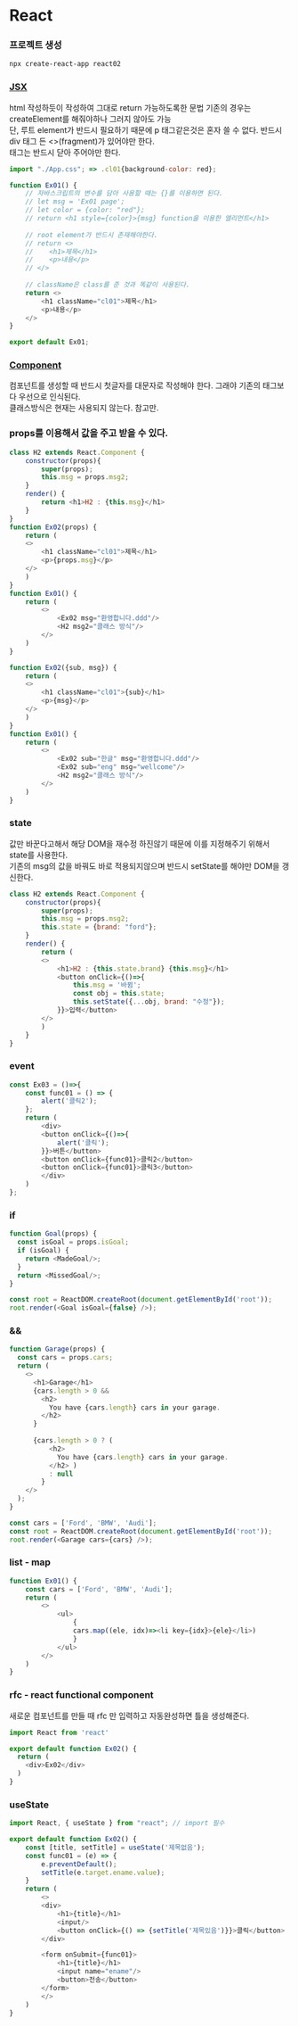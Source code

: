 # React
### 프로젝트 생성
``` bash
npx create-react-app react02
```

### [JSX](https://www.w3schools.com/react/react_jsx.asp)
html 작성하듯이 작성하여 그대로 return 가능하도록한 문법 기존의 경우는 createElement를 해줘야하나 그러지 않아도 가능   
단, 루트 element가 반드시 필요하기 때문에 p 태그같은것은 혼자 쓸 수 없다. 반드시 div 태그 든 <>(fragment)가 있어야만 한다.   
태그는 반드시 닫아 주어야만 한다.
``` js
import "./App.css"; => .cl01{background-color: red};

function Ex01() {
    // 자바스크립트의 변수를 담아 사용할 때는 {}를 이용하면 된다.
    // let msg = 'Ex01 page';
    // let color = {color: "red"};
    // return <h1 style={color}>{msg} function을 이용한 엘리먼트</h1>
  
    // root element가 반드시 존재해야한다.
    // return <>
    //    <h1>제목</h1>
    //    <p>내용</p>
    // </>
    
    // className은 class를 준 것과 똑같이 사용된다.
    return <>
        <h1 className="cl01">제목</h1>
        <p>내용</p>
    </>
}

export default Ex01;
```

### [Component](https://www.w3schools.com/react/react_components.asp)
컴포넌트를 생성할 때 반드시 첫글자를 대문자로 작성해야 한다. 그래야 기존의 태그보다 우선으로 인식된다.   
클래스방식은 현재는 사용되지 않는다. 참고만.   
### props를 이용해서 값을 주고 받을 수 있다.
``` js
class H2 extends React.Component {
    constructor(props){
        super(props);
        this.msg = props.msg2;
    }
    render() {
        return <h1>H2 : {this.msg}</h1>
    }
}
function Ex02(props) {
    return (
    <>
        <h1 className="cl01">제목</h1>
        <p>{props.msg}</p>
    </>
    )
}
function Ex01() {
    return (
        <>
            <Ex02 msg="환영합니다.ddd"/>
            <H2 msg2="클래스 방식"/>
        </>
    ) 
}
```
``` js
function Ex02({sub, msg}) {
    return (
    <>
        <h1 className="cl01">{sub}</h1>
        <p>{msg}</p>
    </>
    )
}
function Ex01() {
    return (
        <>
            <Ex02 sub="한글" msg="환영합니다.ddd"/>
            <Ex02 sub="eng" msg="wellcome"/>
            <H2 msg2="클래스 방식"/>
        </>
    ) 
}
```
### state
값만 바꾼다고해서 해당 DOM을 재수정 하진않기 때문에 이를 지정해주기 위해서 state를 사용한다.    
기존의 msg의 값을 바꿔도 바로 적용되지않으며 반드시 setState를 해야만 DOM을 갱신한다.   
``` js
class H2 extends React.Component {
    constructor(props){
        super(props);
        this.msg = props.msg2;
        this.state = {brand: "ford"};
    }
    render() {
        return (
        <>
            <h1>H2 : {this.state.brand} {this.msg}</h1>
            <button onClick={()=>{
                this.msg = '바뀜';
                const obj = this.state;
                this.setState({...obj, brand: "수정"});
            }}>입력</button>
        </>
        )
    }
}
```
### event
``` js
const Ex03 = ()=>{
    const func01 = () => {
        alert('클릭2');
    };
    return (
        <div>
        <button onClick={()=>{
            alert('클릭');
        }}>버튼</button>
        <button onClick={func01}>클릭2</button>
        <button onClick={func01}>클릭3</button>
        </div>
    )
};
```
### if
``` js
function Goal(props) {
  const isGoal = props.isGoal;
  if (isGoal) {
    return <MadeGoal/>;
  }
  return <MissedGoal/>;
}

const root = ReactDOM.createRoot(document.getElementById('root'));
root.render(<Goal isGoal={false} />);
```
### &&
``` js
function Garage(props) {
  const cars = props.cars;
  return (
    <>
      <h1>Garage</h1>
      {cars.length > 0 &&
        <h2>
          You have {cars.length} cars in your garage.
        </h2>
      }
      
      {cars.length > 0 ? (
          <h2>
            You have {cars.length} cars in your garage.
          </h2> )
          : null
        }
    </>
  );
}

const cars = ['Ford', 'BMW', 'Audi'];
const root = ReactDOM.createRoot(document.getElementById('root'));
root.render(<Garage cars={cars} />);
```
### list - map
``` js
function Ex01() {
    const cars = ['Ford', 'BMW', 'Audi'];
    return (
        <>
            <ul>
                { 
                cars.map((ele, idx)=><li key={idx}>{ele}</li>)
                }
            </ul>
        </>
    ) 
}
```
### rfc - react functional component
새로운 컴포넌트를 만들 때 rfc 만 입력하고 자동완성하면 틀을 생성해준다.   
``` js
import React from 'react'

export default function Ex02() {
  return (
    <div>Ex02</div>
  )
}
```

### useState
``` js
import React, { useState } from "react"; // import 필수

export default function Ex02() {
    const [title, setTitle] = useState('제목없음');
    const func01 = (e) => {
        e.preventDefault();
        setTitle(e.target.ename.value);
    }
    return (
        <>
        <div>
            <h1>{title}</h1>
            <input/>
            <button onClick={() => {setTitle('제목있음')}}>클릭</button>
        </div>

        <form onSubmit={func01}>
            <h1>{title}</h1>
            <input name="ename"/>
            <button>전송</button>
        </form>
        </>
    )
}

```

